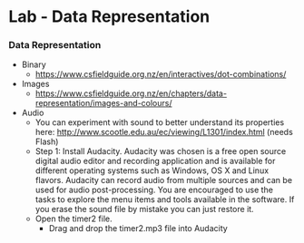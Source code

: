 # Lab - Data Representation

### Data Representation

* Binary
  - https://www.csfieldguide.org.nz/en/interactives/dot-combinations/
* Images
  - https://www.csfieldguide.org.nz/en/chapters/data-representation/images-and-colours/
* Audio 
  - You can experiment with sound to better understand its properties here: http://www.scootle.edu.au/ec/viewing/L1301/index.html (needs Flash)
  - Step 1: Install Audacity. Audacity was chosen is a free open source digital audio editor and recording application and is available for different operating systems such as Windows, OS X and Linux flavors. Audacity can record audio from multiple sources and can be used for audio post-processing.
You are encouraged to use the tasks to explore the menu items and tools available in the software. If you erase the sound file by mistake you can just restore it. 
  - Open the timer2 file.
     - Drag and drop the timer2.mp3 file into Audacity 


